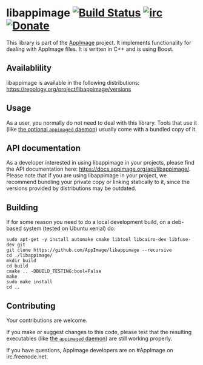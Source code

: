 # libappimage [![Build Status](https://travis-ci.org/libappimage/libappimage.svg?branch=master)](https://travis-ci.org/AppImage/libappimage) [![irc](https://img.shields.io/badge/IRC-%23AppImage%20on%20freenode-blue.svg)](https://webchat.freenode.net/?channels=AppImage) [![Donate](https://img.shields.io/badge/Donate-PayPal-green.svg)](https://www.paypal.com/cgi-bin/webscr?cmd=_s-xclick&hosted_button_id=ZT9CL8M5TJU72)

This library is part of the [AppImage](https://github.com/AppImage/appimagekit/) project. It implements functionality for dealing with AppImage files. It is written in C++ and is using Boost.

## Availablility

libappimage is available in the following distributions:
https://repology.org/project/libappimage/versions

## Usage

As a user, you normally do not need to deal with this library. Tools that use it (like [the optional `appimaged` daemon](https://github.com/AppImage/appimaged)) usually come with a bundled copy of it.

## API documentation

As a developer interested in using libappimage in your projects, please find the API documentation here:
https://docs.appimage.org/api/libappimage/. Please note that if you are using libappimage in your project, we recommend bundling your private copy or linking statically to it, since the versions provided by distributions may be outdated.

## Building

If for some reason you need to do a local development build, on a deb-based system (tested on Ubuntu xenial) do:

```
sudo apt-get -y install automake cmake libtool libcairo-dev libfuse-dev git
git clone https://github.com/AppImage/libappimage --recursive
cd ./libappimage/
mkdir build
cd build
cmake .. -DBUILD_TESTING:bool=False
make
sudo make install
cd ..
```

## Contributing

Your contributions are welcome.

If you make or suggest changes to this code, please test that the resulting executables (like [the `appimaged` daemon](https://github.com/AppImage/appimaged)) are still working properly.


If you have questions, AppImage developers are on #AppImage on irc.freenode.net.
